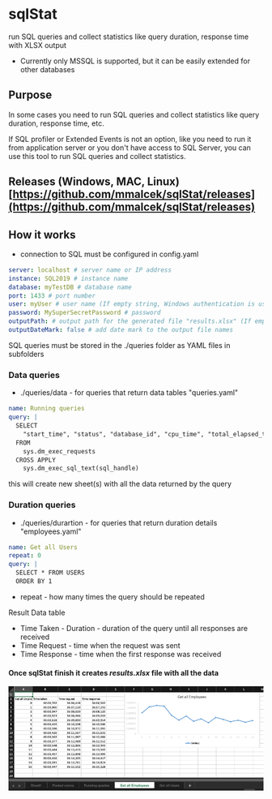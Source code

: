 # sqlStat

run SQL queries and collect statistics like query duration, response time with XLSX output

- Currently only MSSQL is supported, but it can be easily extended for other databases

## Purpose

In some cases you need to run SQL queries and collect statistics like query duration, response time, etc.

If SQL profiler or Extended Events is not an option, like you need to run it from application server or you don't have access to SQL Server, you can use this tool to run SQL queries and collect statistics.

## Releases (Windows, MAC, Linux) [https://github.com/mmalcek/sqlStat/releases](https://github.com/mmalcek/sqlStat/releases)

## How it works

- connection to SQL must be configured in config.yaml

```YAML
server: localhost # server name or IP address
instance: SQL2019 # instance name
database: myTestDB # database name
port: 1433 # port number
user: myUser # user name (If empty string, Windows authentication is used)
password: MySuperSecretPassword # password
outputPath: # output path for the generated file "results.xlsx" (If empty string, the files are generated in the current directory)
outputDateMark: false # add date mark to the output file names
```

SQL queries must be stored in the ./queries folder as YAML files in subfolders

### Data queries

- ./queries/data - for queries that return data tables "queries.yaml"

```YAML
name: Running queries
query: |
  SELECT
    "start_time", "status", "database_id", "cpu_time", "total_elapsed_time", "text"
  FROM
    sys.dm_exec_requests
  CROSS APPLY
    sys.dm_exec_sql_text(sql_handle)
```

this will create new sheet(s) with all the data returned by the query

### Duration queries

- ./queries/durartion - for queries that return duration details "employees.yaml"

```YAML
name: Get all Users
repeat: 0
query: |
  SELECT * FROM USERS
  ORDER BY 1
```

- repeat - how many times the query should be repeated

Result Data table

- Time Taken - Duration - duration of the query until all responses are received
- Time Request - time when the request was sent
- Time Response - time when the first response was received

#### Once sqlStat finish it creates **_results.xlsx_** file with all the data

![screenshot](./screenshot.png)
